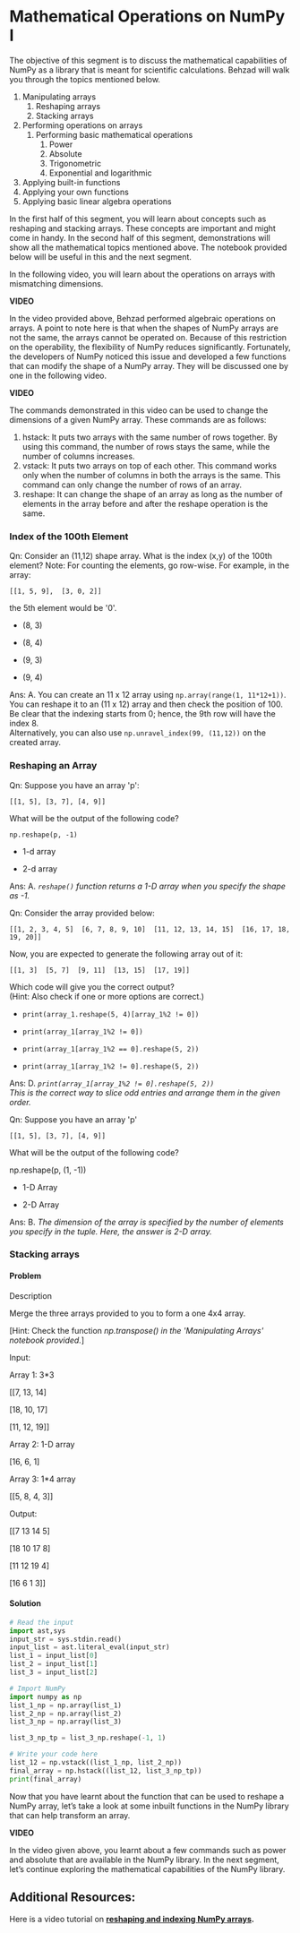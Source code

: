 # Mathematical Operations on NumPy I

The objective of this segment is to discuss the mathematical capabilities of NumPy as a library that is meant for scientific calculations. Behzad will walk you through the topics mentioned below. 

1. Manipulating arrays
   1. Reshaping arrays
   2. Stacking arrays
2. Performing operations on arrays
   1. Performing basic mathematical operations
      1. Power
      2. Absolute
      3. Trigonometric 
      4. Exponential and logarithmic
3. Applying built-in functions
4. Applying your own functions
5. Applying basic linear algebra operations

In the first half of this segment, you will learn about concepts such as reshaping and stacking arrays. These concepts are important and might come in handy. In the second half of this segment, demonstrations will show all the mathematical topics mentioned above. The notebook provided below will be useful in this and the next segment. 

In the following video, you will learn about the operations on arrays with mismatching dimensions. 

**VIDEO**

In the video provided above, Behzad performed algebraic operations on arrays. A point to note here is that when the shapes of NumPy arrays are not the same, the arrays cannot be operated on. Because of this restriction on the operability, the flexibility of NumPy reduces significantly. Fortunately, the developers of NumPy noticed this issue and developed a few functions that can modify the shape of a NumPy array. They will be discussed one by one in the following video. 

**VIDEO**

The commands demonstrated in this video can be used to change the dimensions of a given NumPy array. These commands are as follows: 

1. hstack: It puts two arrays with the same number of rows together. By using this command, the number of rows stays the same, while the number of columns increases. 
2. vstack: It puts two arrays on top of each other. This command works only when the number of columns in both the arrays is the same. This command can only change the number of rows of an array. 
3. reshape: It can change the shape of an array as long as the number of elements in the array before and after the reshape operation is the same. 

### Index of the 100th Element

Qn: Consider an (11,12) shape array. What is the index (x,y) of the 100th element? Note: For counting the elements, go row-wise. For example, in the array:

`[[1, 5, 9],
 [3, 0, 2]]`

the 5th element would be '0'.

- (8, 3)

- (8, 4)

- (9, 3)

- (9, 4)

Ans: A. You can create an 11 x 12 array using `np.array(range(1, 11*12+1))`. You can reshape it to an (11 x 12) array and then check the position of 100. Be clear that the indexing starts from 0; hence, the 9th row will have the index 8.  
Alternatively, you can also use `np.unravel_index(99, (11,12))` on the created array.

### Reshaping an Array

Qn: Suppose you have an array 'p':

`[[1, 5],
 [3, 7],
 [4, 9]]`

What will be the output of the following code?

`np.reshape(p, -1)`

- 1-d array

- 2-d array

Ans: A. *`reshape()` function returns a 1-D array when you specify the shape as -1.*

Qn: Consider the array provided below: 

`[[1, 2, 3, 4, 5]
 [6, 7, 8, 9, 10]
 [11, 12, 13, 14, 15]
 [16, 17, 18, 19, 20]]`

Now, you are expected to generate the following array out of it:

`[[1, 3]
 [5, 7]
 [9, 11]
 [13, 15]
 [17, 19]]`

Which code will give you the correct output?  
(Hint: Also check if one or more options are correct.)

- `print(array_1.reshape(5, 4)[array_1%2 != 0])`

- `print(array_1[array_1%2 != 0])`

- `print(array_1[array_1%2 == 0].reshape(5, 2))`

- `print(array_1[array_1%2 != 0].reshape(5, 2))`

Ans: D. *`print(array_1[array_1%2 != 0].reshape(5, 2))`  
This is the correct way to slice odd entries and arrange them in the given order.*

Qn: Suppose you have an array 'p'

`[[1, 5],
 [3, 7],
 [4, 9]]`

What will be the output of the following code?

np.reshape(p, (1, -1))

- 1-D Array

- 2-D Array

Ans: B. *The dimension of the array is specified by the number of elements you specify in the tuple. Here, the answer is 2-D array.*

### Stacking arrays

#### Problem

Description

Merge the three arrays provided to you to form a one 4x4 array.

[Hint: Check the function *np.transpose() in the 'Manipulating Arrays' notebook provided.*]

Input:

Array 1: 3*3

[[7, 13, 14]

[18, 10, 17]

[11, 12, 19]]

Array 2: 1-D array

[16, 6, 1]

Array 3: 1*4 array

[[5, 8, 4, 3]]

Output:

[[7 13 14 5]

[18 10 17 8]

[11 12 19 4]

[16 6 1 3]]

#### Solution

```python
# Read the input
import ast,sys
input_str = sys.stdin.read()
input_list = ast.literal_eval(input_str)
list_1 = input_list[0]
list_2 = input_list[1]
list_3 = input_list[2]

# Import NumPy
import numpy as np
list_1_np = np.array(list_1)
list_2_np = np.array(list_2)
list_3_np = np.array(list_3)

list_3_np_tp = list_3_np.reshape(-1, 1)

# Write your code here
list_12 = np.vstack((list_1_np, list_2_np))
final_array = np.hstack((list_12, list_3_np_tp))
print(final_array)
```

Now that you have learnt about the function that can be used to reshape a NumPy array, let’s take a look at some inbuilt functions in the NumPy library that can help transform an array.

**VIDEO**

In the video given above, you learnt about a few commands such as power and absolute that are available in the NumPy library. In the next segment, let’s continue exploring the mathematical capabilities of the NumPy library. 

## Additional Resources:

Here is a video tutorial on **[reshaping and indexing NumPy arrays](https://www.youtube.com/watch?v=dEzyaIh-7hs).**

